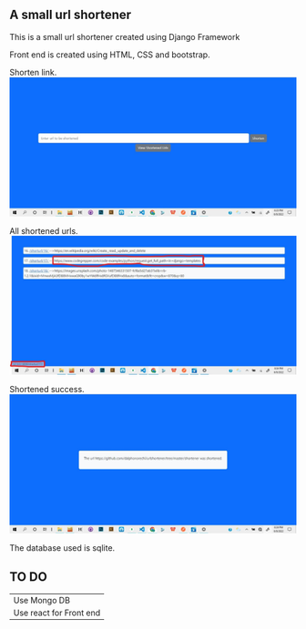 ## A small url shortener

This is a small url shortener created using Django Framework

Front end is created using HTML, CSS and bootstrap.

Shorten link.
![Home](/screenshots/home.jpg "Home")

All shortened urls.
![All Urls](/screenshots/shortenedurls.jpg "Shortened")

Shortened success.
![Shortened](/screenshots/shortened.jpg "Shortened")

The database used is sqlite.

## TO DO
<table>
<tr>
<td>Use Mongo DB</td>
</tr>
<tr>
<td>Use react for Front end</td>
</tr>
</table>